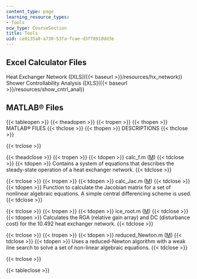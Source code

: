 ```yaml
---
content_type: page
learning_resource_types:
- Tools
ocw_type: CourseSection
title: Tools
uid: ce8135a8-a730-53fa-fcae-d3ff8910dd3e
---
```


Excel Calculator Files
----------------------

Heat Exchanger Network ([XLS]({{< baseurl >}}/resources/hx_network))  
Shower Controllability Analysis ([XLS]({{< baseurl >}}/resources/show_cntrl_anal))

MATLAB® Files
-------------

{{< tableopen >}}
{{< theadopen >}}
{{< tropen >}}
{{< thopen >}}
MATLAB® FILES
{{< thclose >}}
{{< thopen >}}
DESCRIPTIONS
{{< thclose >}}

{{< trclose >}}

{{< theadclose >}}
{{< tropen >}}
{{< tdopen >}}
calc\_f.m ([M](/courses/chemical-engineering/10-492-1-integrated-chemical-engineering-topics-i-process-control-by-design-fall-2004/tools/calc_f.m))
{{< tdclose >}}
{{< tdopen >}}
Contains a system of equations that describes the steady-state operation of a heat exchanger network.
{{< tdclose >}}

{{< trclose >}}
{{< tropen >}}
{{< tdopen >}}
calc\_Jac.m ([M](/courses/chemical-engineering/10-492-1-integrated-chemical-engineering-topics-i-process-control-by-design-fall-2004/tools/calc_Jac.m))
{{< tdclose >}}
{{< tdopen >}}
Function to calculate the Jacobian matrix for a set of nonlinear algebraic equations. A simple central differencing scheme is used.
{{< tdclose >}}

{{< trclose >}}
{{< tropen >}}
{{< tdopen >}}
ice\_root.m ([M](/courses/chemical-engineering/10-492-1-integrated-chemical-engineering-topics-i-process-control-by-design-fall-2004/tools/ice_root.m))
{{< tdclose >}}
{{< tdopen >}}
Calculates the RGA (relative gain array) and DC (disturbance cost) for the 10.492 heat exchanger network.
{{< tdclose >}}

{{< trclose >}}
{{< tropen >}}
{{< tdopen >}}
reduced\_Newton.m ([M](/courses/chemical-engineering/10-492-1-integrated-chemical-engineering-topics-i-process-control-by-design-fall-2004/tools/reduced_Newton.m))
{{< tdclose >}}
{{< tdopen >}}
Uses a reduced-Newton algorithm with a weak line search to solve a set of non-linear algebraic equations.
{{< tdclose >}}

{{< trclose >}}

{{< tableclose >}}